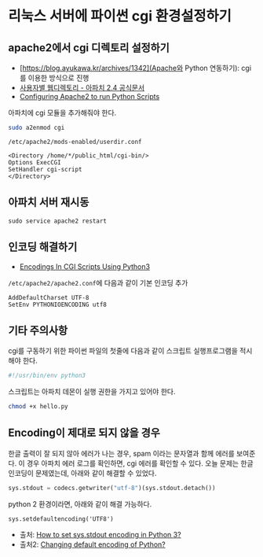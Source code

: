 # 리눅스 서버에 파이썬 cgi 환경설정하기

## apache2에서 cgi 디렉토리 설정하기

* [https://blog.ayukawa.kr/archives/1342](Apache와 Python 연동하기): cgi를 이용한 방식으로 진행
* [사용자별 웹디렉토리 - 아파치 2.4 공식문서](https://httpd.apache.org/docs/2.4/howto/public_html.html)
* [Configuring Apache2 to run Python Scripts](https://www.linux.com/blog/configuring-apache2-run-python-scripts)

아파치에 cgi 모듈을 추가해줘야 한다.

```bash
sudo a2enmod cgi
```

`/etc/apache2/mods-enabled/userdir.conf`

```
<Directory /home/*/public_html/cgi-bin/>
Options ExecCGI
SetHandler cgi-script
</Directory>
```

## 아파치 서버 재시동

```
sudo service apache2 restart
```

## 인코딩 해결하기

* [Encodings In CGI Scripts Using Python3](https://crustulus.de/2013/09/encodings-in-cgi-scripts-using-python3/)

`/etc/apache2/apache2.conf`에 다음과 같이 기본 인코딩 추가

```
AddDefaultCharset UTF-8
SetEnv PYTHONIOENCODING utf8
```

## 기타 주의사항

cgi를 구동하기 위한 파이썬 파일의 첫줄에 다음과 같이 스크립트 실행프로그램을 적시해야 한다.

```python
#!/usr/bin/env python3
```

스크립트는 아파치 데몬이 실행 권한을 가지고 있어야 한다.

```bash
chmod +x hello.py
```

## Encoding이 제대로 되지 않을 경우

한글 출력이 잘 되지 않아 에러가 나는 경우, spam 이라는 문자열과 함께 에러를 보여준다. 이 경우 아파치 에러 로그를 확인하면, cgi 에러를 확인할 수 있다. 오늘 문제는 한글 인코딩이 문제였는데, 아래와 같이 해결할 수 있었다.

```python
sys.stdout = codecs.getwriter("utf-8")(sys.stdout.detach())
```

python 2 환경이라면, 아래와 같이 해결 가능하다.
```
sys.setdefaultencoding('UTF8')
```

* 출처: [How to set sys.stdout encoding in Python 3?](https://stackoverflow.com/questions/4374455/how-to-set-sys-stdout-encoding-in-python-3)
* 출처2: [Changing default encoding of Python?](https://stackoverflow.com/questions/2276200/changing-default-encoding-of-python)
